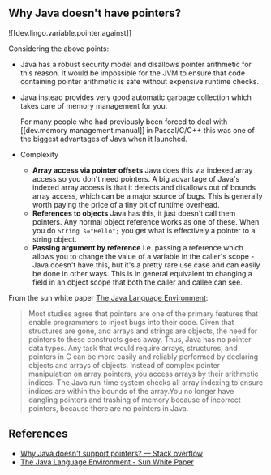 
## Why Java doesn't have pointers?

![[dev.lingo.variable.pointer.against]]

Considering the above points:
- Java has a robust security model and disallows pointer arithmetic for this reason. It would be impossible for the JVM to ensure that code containing pointer arithmetic is safe without expensive runtime checks.
- Java instead provides very good automatic garbage collection which takes care of memory management for you.

    For many people who had previously been forced to deal with [[dev.memory management.manual]] in Pascal/C/C++ this was one of the biggest advantages of Java when it launched.

- Complexity
  
  - **Array access via pointer offsets**
      Java does this via indexed array access so you don't need pointers. A big advantage of Java's indexed array access is that it detects and disallows out of bounds array access, which can be a major source of bugs. This is generally worth paying the price of a tiny bit of runtime overhead.
  - **References to objects**
      Java has this, it just doesn't call them pointers. Any normal object reference works as one of these. When you do `String s="Hello";` you get what is effectively a pointer to a string object.
  - **Passing argument by reference**
      i.e. passing a reference which allows you to change the value of a variable in the caller's scope - Java doesn't have this, but it's a pretty rare use case and can easily be done in other ways. This is in general equivalent to changing a field in an object scope that both the caller and callee can see.

From the sun white paper [The Java Language Environment](http://java.sun.com/docs/white/langenv/Simple.doc2.html):
  
  > Most studies agree that pointers are one of the primary features that enable programmers to inject bugs into their code. Given that structures are gone, and arrays and strings are objects, the need for pointers to these constructs goes away. Thus, Java has no pointer data types. Any task that would require arrays, structures, and pointers in C can be more easily and reliably performed by declaring objects and arrays of objects. Instead of complex pointer manipulation on array pointers, you access arrays by their arithmetic indices. The Java run-time system checks all array indexing to ensure indices are within the bounds of the array.You no longer have dangling pointers and trashing of memory because of incorrect pointers, because there are no pointers in Java.

## References

- [Why Java doesn't support pointers? — Stack overflow](https://stackoverflow.com/questions/9595636/why-java-doesnt-support-pointers)
- [The Java Language Environment - Sun White Paper](http://java.sun.com/docs/white/langenv/Simple.doc2.html)

